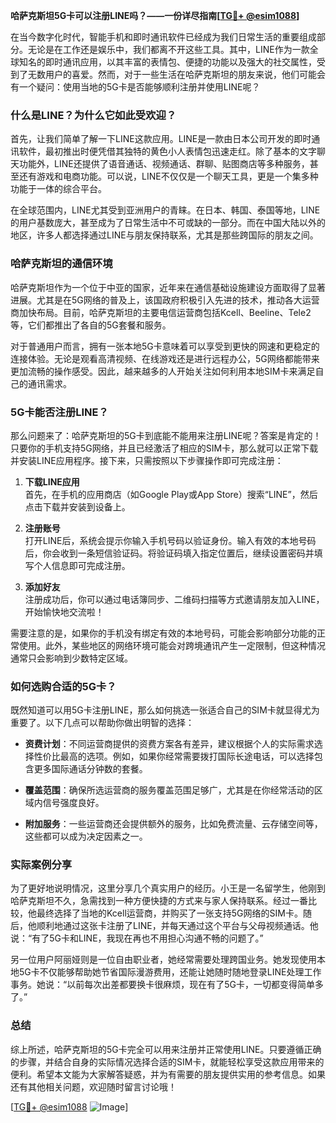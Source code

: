 **哈萨克斯坦5G卡可以注册LINE吗？——一份详尽指南[[TG💪+ @esim1088](https://t.me/s/esim1088)]**

在当今数字化时代，智能手机和即时通讯软件已经成为我们日常生活的重要组成部分。无论是在工作还是娱乐中，我们都离不开这些工具。其中，LINE作为一款全球知名的即时通讯应用，以其丰富的表情包、便捷的功能以及强大的社交属性，受到了无数用户的喜爱。然而，对于一些生活在哈萨克斯坦的朋友来说，他们可能会有一个疑问：使用当地的5G卡是否能够顺利注册并使用LINE呢？

### 什么是LINE？为什么它如此受欢迎？

首先，让我们简单了解一下LINE这款应用。LINE是一款由日本公司开发的即时通讯软件，最初推出时便凭借其独特的黄色小人表情包迅速走红。除了基本的文字聊天功能外，LINE还提供了语音通话、视频通话、群聊、贴图商店等多种服务，甚至还有游戏和电商功能。可以说，LINE不仅仅是一个聊天工具，更是一个集多种功能于一体的综合平台。

在全球范围内，LINE尤其受到亚洲用户的青睐。在日本、韩国、泰国等地，LINE的用户基数庞大，甚至成为了日常生活中不可或缺的一部分。而在中国大陆以外的地区，许多人都选择通过LINE与朋友保持联系，尤其是那些跨国际的朋友之间。

### 哈萨克斯坦的通信环境

哈萨克斯坦作为一个位于中亚的国家，近年来在通信基础设施建设方面取得了显著进展。尤其是在5G网络的普及上，该国政府积极引入先进的技术，推动各大运营商加快布局。目前，哈萨克斯坦的主要电信运营商包括Kcell、Beeline、Tele2等，它们都推出了各自的5G套餐和服务。

对于普通用户而言，拥有一张本地5G卡意味着可以享受到更快的网速和更稳定的连接体验。无论是观看高清视频、在线游戏还是进行远程办公，5G网络都能带来更加流畅的操作感受。因此，越来越多的人开始关注如何利用本地SIM卡来满足自己的通讯需求。

### 5G卡能否注册LINE？

那么问题来了：哈萨克斯坦的5G卡到底能不能用来注册LINE呢？答案是肯定的！只要你的手机支持5G网络，并且已经激活了相应的SIM卡，那么就可以正常下载并安装LINE应用程序。接下来，只需按照以下步骤操作即可完成注册：

1. **下载LINE应用**  
   首先，在手机的应用商店（如Google Play或App Store）搜索“LINE”，然后点击下载并安装到设备上。

2. **注册账号**  
   打开LINE后，系统会提示你输入手机号码以验证身份。输入有效的本地号码后，你会收到一条短信验证码。将验证码填入指定位置后，继续设置密码并填写个人信息即可完成注册。

3. **添加好友**  
   注册成功后，你可以通过电话簿同步、二维码扫描等方式邀请朋友加入LINE，开始愉快地交流啦！

需要注意的是，如果你的手机没有绑定有效的本地号码，可能会影响部分功能的正常使用。此外，某些地区的网络环境可能会对跨境通讯产生一定限制，但这种情况通常只会影响到少数特定区域。

### 如何选购合适的5G卡？

既然知道可以用5G卡注册LINE，那么如何挑选一张适合自己的SIM卡就显得尤为重要了。以下几点可以帮助你做出明智的选择：

- **资费计划**：不同运营商提供的资费方案各有差异，建议根据个人的实际需求选择性价比最高的选项。例如，如果你经常需要拨打国际长途电话，可以选择包含更多国际通话分钟数的套餐。
  
- **覆盖范围**：确保所选运营商的服务覆盖范围足够广，尤其是在你经常活动的区域内信号强度良好。

- **附加服务**：一些运营商还会提供额外的服务，比如免费流量、云存储空间等，这些都可以成为决定因素之一。

### 实际案例分享

为了更好地说明情况，这里分享几个真实用户的经历。小王是一名留学生，他刚到哈萨克斯坦不久，急需找到一种方便快捷的方式来与家人保持联系。经过一番比较，他最终选择了当地的Kcell运营商，并购买了一张支持5G网络的SIM卡。随后，他顺利地通过这张卡注册了LINE，并每天通过这个平台与父母视频通话。他说：“有了5G卡和LINE，我现在再也不用担心沟通不畅的问题了。”

另一位用户阿丽娅则是一位自由职业者，她经常需要处理跨国业务。她发现使用本地5G卡不仅能够帮助她节省国际漫游费用，还能让她随时随地登录LINE处理工作事务。她说：“以前每次出差都要换卡很麻烦，现在有了5G卡，一切都变得简单多了。”

### 总结

综上所述，哈萨克斯坦的5G卡完全可以用来注册并正常使用LINE。只要遵循正确的步骤，并结合自身的实际情况选择合适的SIM卡，就能轻松享受这款应用带来的便利。希望本文能为大家解答疑惑，并为有需要的朋友提供实用的参考信息。如果还有其他相关问题，欢迎随时留言讨论哦！

[[TG💪+ @esim1088](https://t.me/s/esim1088) ![Image](https://i.postimg.cc/4NQfJmqS/Snipaste-2025-05-13-00-14-12.png)]